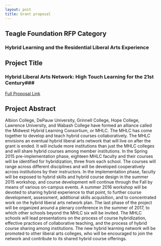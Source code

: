```yaml
---
layout: post
title: Grant proposal
---
```


## Teagle Foundation RFP Category


### Hybrid Learning and the Residential Liberal Arts Experience

## Project Title


### Hybrid Liberal Arts Network: High Touch Learning for the 21st Century###

[Full Proposal Link](https://www.dropbox.com/s/c4lbn7t5iyjphjb/Teagle-MHLC-Jan2-15.pdf?dl=0)

## Project Abstract

Albion College, DePauw University, Grinnell College, Hope College, Lawrence University, and Wabash College have formed an alliance called the Midwest Hybrid Learning Consortium, or MHLC. The MHLC has come together to develop and teach hybrid courses collaboratively. The MHLC envisions an eventual hybrid liberal arts network that will live on after the grant is ended. It will include more institutions than just the MHLC colleges and will share hybrid courses among member institutions. In the Spring 2015 pre-implementation phase, eighteen MHLC faculty and their courses will be identified for hybridization, three from each school. The courses will range across different disciplines and will be developed cooperatively across institutions by their instructors. In the implementation phase, faculty will be exposed to hybrid skills and hybrid course design in the summer 2015 workshop, and course development will continue through the Fall by means of various on-campus events. A summer 2016 workshop will be devoted to sharing hybrid experience to that point, to further course development, assessment, additional skills acquisition, and to concentrated work on the hybrid liberal arts network plan. The last phase of the project will be organized around a plenary conference in the summer of 2017, to which other schools beyond the MHLC six will be invited. The MHLC schools will lead presentations on the process of course hybridization, effective practices of collaborative teaching, and the process of hybrid course sharing among institutions. The new hybrid learning network will be promoted to other liberal arts colleges, who will be encouraged to join the network and contribute to its shared hybrid course offerings.
